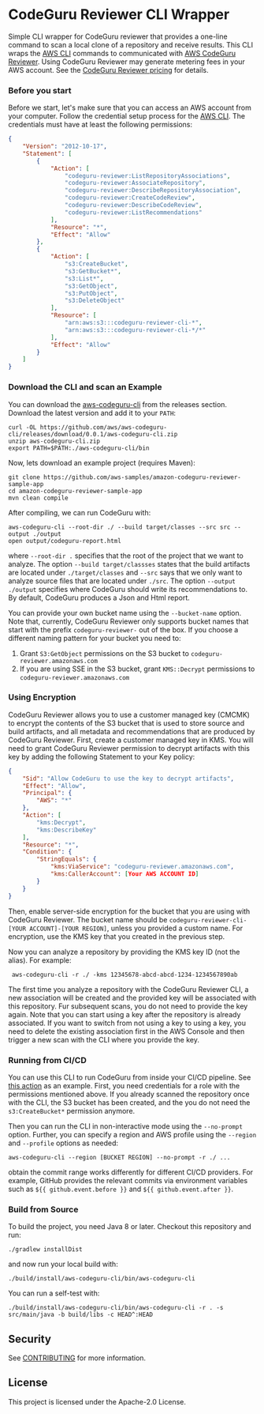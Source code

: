# CodeGuru Reviewer CLI Wrapper
Simple CLI wrapper for CodeGuru reviewer that provides a one-line command to scan a local clone of a repository and
receive results. This CLI wraps the [AWS CLI](https://aws.amazon.com/cli/) commands to communicated with 
[AWS CodeGuru Reviewer](https://aws.amazon.com/codeguru/). Using CodeGuru Reviewer may generate metering fees
in your AWS account. See the [CodeGuru Reviewer pricing](https://aws.amazon.com/codeguru/pricing/) for details.

### Before you start

Before we start, let's make sure that you can access an AWS account from your computer. 
Follow the credential setup process for the [AWS CLI](https://github.com/aws/aws-cli#configuration).
The credentials must have at least the following permissions:

```json
{
    "Version": "2012-10-17",
    "Statement": [
        {
            "Action": [
                "codeguru-reviewer:ListRepositoryAssociations",
                "codeguru-reviewer:AssociateRepository",
                "codeguru-reviewer:DescribeRepositoryAssociation",
                "codeguru-reviewer:CreateCodeReview",
                "codeguru-reviewer:DescribeCodeReview",
                "codeguru-reviewer:ListRecommendations"
            ],
            "Resource": "*",
            "Effect": "Allow"
        },
        {
            "Action": [
                "s3:CreateBucket",
                "s3:GetBucket*",
                "s3:List*",
                "s3:GetObject",
                "s3:PutObject",
                "s3:DeleteObject"
            ],
            "Resource": [
                "arn:aws:s3:::codeguru-reviewer-cli-*",
                "arn:aws:s3:::codeguru-reviewer-cli-*/*"
            ],
            "Effect": "Allow"
        }
    ]
}
```


### Download the CLI and scan an Example

You can download the [aws-codeguru-cli](https://github.com/aws/aws-codeguru-cli/releases/latest) from the releases section.
Download the latest version and add it to your `PATH`:
```
curl -OL https://github.com/aws/aws-codeguru-cli/releases/download/0.0.1/aws-codeguru-cli.zip
unzip aws-codeguru-cli.zip
export PATH=$PATH:./aws-codeguru-cli/bin
```

Now, lets download an example project (requires Maven):
```
git clone https://github.com/aws-samples/amazon-codeguru-reviewer-sample-app
cd amazon-codeguru-reviewer-sample-app
mvn clean compile
```
After compiling, we can run CodeGuru with:
```
aws-codeguru-cli --root-dir ./ --build target/classes --src src --output ./output
open output/codeguru-report.html 
```
where `--root-dir .` specifies that the root of the project that we want to analyze. The option `--build target/classses` states that the build artifacts are located under `./target/classes` and `--src` says that we only want to analyze source files that are
located under `./src`. The option `--output ./output` specifies where CodeGuru should write its recommendations to. By default,
CodeGuru produces a Json and Html report.

You can provide your own bucket name using the `--bucket-name` option. Note that, currently, CodeGuru Reviewer only
supports bucket names that start with the prefix `codeguru-reviewer-` out of the box. If you choose a different naming
pattern for your bucket you need to:
1. Grant `S3:GetObject` permissions on the S3 bucket to `codeguru-reviewer.amazonaws.com`
2. If you are using SSE in the S3 bucket, grant `KMS::Decrypt` permissions to `codeguru-reviewer.amazonaws.com`

### Using Encryption

CodeGuru Reviewer allows you to use a customer managed key (CMCMK) to encrypt the contents of the S3 bucket that is used 
to store source and build artifacts, and all metadata and recommendations that are produced by CodeGuru Reviewer. 
First, create a customer managed key in KMS.
You will need to grant CodeGuru Reviewer permission to decrypt artifacts with this key by adding the 
following Statement to your Key policy:

```json
{
    "Sid": "Allow CodeGuru to use the key to decrypt artifacts",
    "Effect": "Allow",
    "Principal": {
        "AWS": "*"
    },
    "Action": [
        "kms:Decrypt",
        "kms:DescribeKey"
    ],
    "Resource": "*",
    "Condition": {
        "StringEquals": {
            "kms:ViaService": "codeguru-reviewer.amazonaws.com",
            "kms:CallerAccount": [Your AWS ACCOUNT ID]
        }
    }
}
```
Then, enable server-side encryption for the bucket that you are using with CodeGuru Reviewer. The bucket name should be
`codeguru-reviewer-cli-[YOUR ACCOUNT]-[YOUR REGION]`, unless you provided a custom name. For encryption, use the
KMS key that you created in the previous step.

Now you can analyze a repository by providing the KMS key ID (not the alias). For example:
```
 aws-codeguru-cli -r ./ -kms 12345678-abcd-abcd-1234-1234567890ab
```
The first time you analyze a repository with the CodeGuru Reviewer CLI, a new association will be created and
the provided key will be associated with this repository. Fur subsequent scans, you do not need to provide the 
key again. Note that you can start using a key after the repository is already associated. If you want to switch
from not using a key to using a key, you need to delete the existing association first in the AWS Console and
then trigger a new scan with the CLI where you provide the key.


### Running from CI/CD

You can use this CLI to run CodeGuru from inside your CI/CD pipeline. See [this action](.github/workflows/self-test-and-release.yml#L30-L41) as an example. First, you need credentials for a role with the permissions mentioned above. If you already scanned
the repository once with the CLI, the S3 bucket has been created, and the you do not need the `s3:CreateBucket*` permission anymore.

Then you can run the CLI in non-interactive mode using the `--no-prompt` option. Further, you can specify a region and 
AWS profile using the `--region` and `--profile` options as needed:
```
aws-codeguru-cli --region [BUCKET REGION] --no-prompt -r ./ ...
```
obtain the commit range works differently for different CI/CD providers. For example, GitHub provides the relevant
commits via environment variables such as `${{ github.event.before }}` and `${{ github.event.after }}`.

### Build from Source

To build the project, you need Java 8 or later. Checkout this repository and run:
```
./gradlew installDist
```
and now run your local build with:
```
./build/install/aws-codeguru-cli/bin/aws-codeguru-cli
```
You can run a self-test with:
```
./build/install/aws-codeguru-cli/bin/aws-codeguru-cli -r . -s src/main/java -b build/libs -c HEAD^:HEAD
```

## Security

See [CONTRIBUTING](CONTRIBUTING.md#security-issue-notifications) for more information.

## License

This project is licensed under the Apache-2.0 License.
